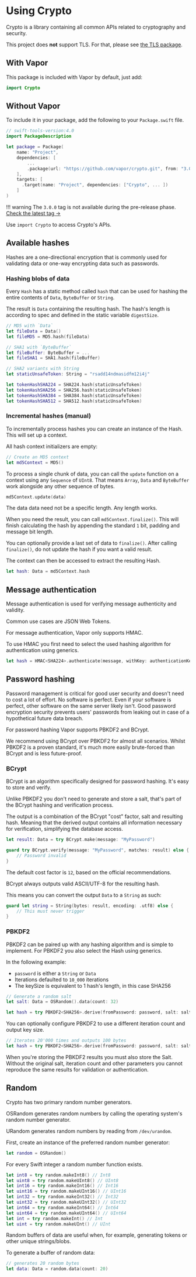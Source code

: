 # Using Crypto

Crypto is a library containing all common APIs related to cryptography and security.

This project does **not** support TLS. For that, please see [the TLS package](../tls/getting-started.md).

## With Vapor

This package is included with Vapor by default, just add:

```swift
import Crypto
```

## Without Vapor

To include it in your package, add the following to your `Package.swift` file.

```swift
// swift-tools-version:4.0
import PackageDescription

let package = Package(
    name: "Project",
    dependencies: [
        ...
        .package(url: "https://github.com/vapor/crypto.git", from: "3.0.0"),
    ],
    targets: [
      .target(name: "Project", dependencies: ["Crypto", ... ])
    ]
)
```

!!! warning
    The `3.0.0` tag is not available during the pre-release phase. [Check the latest tag &rarr;](https://github.com/vapor/async/releases)

Use `import Crypto` to access Crypto's APIs.

## Available hashes

Hashes are a one-directional encryption that is commonly used for validating data or one-way encrypting data such as passwords.

### Hashing blobs of data

Every `Hash` has a static method called `hash` that can be used for hashing the entire contents of `Data`, `ByteBuffer` or `String`.

The result is `Data` containing the resulting hash. The hash's length is according to spec and defined in the static variable `digestSize`.

```swift
// MD5 with `Data`
let fileData = Data()
let fileMD5 = MD5.hash(fileData)

// SHA1 with `ByteBuffer`
let fileBuffer: ByteBuffer = ...
let fileSHA1 = SHA1.hash(fileBuffer)

// SHA2 variants with String
let staticUnsafeToken: String = "rsadd14ndmasidfm12i4j"

let tokenHashSHA224 = SHA224.hash(staticUnsafeToken)
let tokenHashSHA256 = SHA256.hash(staticUnsafeToken)
let tokenHashSHA384 = SHA384.hash(staticUnsafeToken)
let tokenHashSHA512 = SHA512.hash(staticUnsafeToken)
```

### Incremental hashes (manual)

To incrementally process hashes you can create an instance of the Hash. This will set up a context.

All hash context initializers are empty:

```swift
// Create an MD5 context
let md5Context = MD5()
```

To process a single chunk of data, you can call the `update` function on a context using any `Sequence` of `UInt8`. That means `Array`, `Data` and `ByteBuffer` work alongside any other sequence of bytes.

```swift
md5Context.update(data)
```

The data data need not be a specific length. Any length works.

When you need the result, you can call `md5Context.finalize()`. This will finish calculating the hash by appending the standard `1` bit, padding and message bit length.

You can optionally provide a last set of data to `finalize()`. After calling `finalize()`, do not update the hash if you want a valid result.

The context can then be accessed to extract the resulting Hash.

```swift
let hash: Data = md5Context.hash
```

## Message authentication

Message authentication is used for verifying message authenticity and validity.

Common use cases are JSON Web Tokens.

For message authentication, Vapor only supports HMAC.

To use HMAC you first need to select the used hashing algorithm for authentication using generics.

```swift
let hash = HMAC<SHA224>.authenticate(message, withKey: authenticationKey)
```

## Password hashing

Password management is critical for good user security and doesn't need to cost a lot of effort. No software is perfect. Even if your software is perfect, other software on the same server likely isn't. Good password encryption security prevents users' passwords from leaking out in case of a hypothetical future data breach.

For password hashing Vapor supports PBKDF2 and BCrypt.

We recommend using BCrypt over PBKDF2 for almost all scenarios. Whilst PBKDF2 is a proven standard, it's much more easily brute-forced than BCrypt and is less future-proof.

### BCrypt

BCrypt is an algorithm specifically designed for password hashing. It's easy to store and verify.

Unlike PBKDF2 you don't need to generate and store a salt, that's part of the BCrypt hashing and verification process.

The output is a combination of the BCrypt "cost" factor, salt and resulting hash. Meaning that the derived output contains all information necessary for verification, simplifying the database access.

```swift
let result: Data = try BCrypt.make(message: "MyPassword")

guard try BCrypt.verify(message: "MyPassword", matches: result) else {
    // Password invalid
}
```

The default cost factor is `12`, based on the official recommendations.

BCrypt always outputs valid ASCII/UTF-8 for the resulting hash.

This means you can convert the output `Data` to a `String` as such:

```swift
guard let string = String(bytes: result, encoding: .utf8) else {
    // This must never trigger
}
```

### PBKDF2

PBKDF2 can be paired up with any hashing algorithm and is simple to implement. For PBKDF2 you also select the Hash using generics.

In the following example:

- `password` is either a `String` or `Data`
- Iterations defaulted to `10_000` iterations
- The keySize is equivalent to 1 hash's length, in this case SHA256

```swift
// Generate a random salt
let salt: Data = OSRandom().data(count: 32)

let hash = try PBKDF2<SHA256>.derive(fromPassword: password, salt: salt)
```

You can optionally configure PBKDF2 to use a different iteration count and output key size.

```swift
// Iterates 20'000 times and outputs 100 bytes
let hash = try PBKDF2<SHA256>.derive(fromPassword: password, salt: salt, iterating: 20_000, derivedKeyLength: 100)
```

When you're storing the PBKDF2 results you must also store the Salt. Without the original salt, iteration count and other parameters you cannot reproduce the same results for validation or authentication.

## Random

Crypto has two primary random number generators.

OSRandom generates random numbers by calling the operating system's random number generator.

URandom generates random numbers by reading from `/dev/urandom`.

First, create an instance of the preferred random number generator:

```swift
let random = OSRandom()
```

For every Swift integer a random number function exists.

```swift
let int8 = try random.makeInt8() // Int8
let uint8 = try random.makeUInt8() // UInt8
let int16 = try random.makeInt16() // Int16
let uint16 = try random.makeUInt16() // UInt16
let int32 = try random.makeInt32() // Int32
let uint32 = try random.makeUInt32() // UInt32
let int64 = try random.makeInt64() // Int64
let uint64 = try random.makeUInt64() // UInt64
let int = try random.makeInt() // Int
let uint = try random.makeUInt() // UInt
```

Random buffers of data are useful when, for example, generating tokens or other unique strings/blobs.

To generate a buffer of random data:

```swift
// generates 20 random bytes
let data: Data = random.data(count: 20)
```
